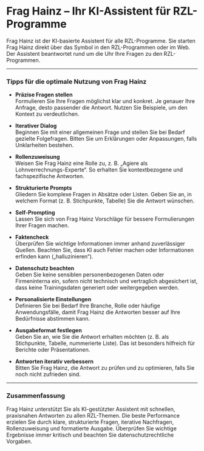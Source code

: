 # Frag Hainz – Ihr KI-Assistent für RZL-Programme

Frag Hainz ist der KI-basierte Assistent für alle RZL-Programme. Sie starten Frag Hainz direkt über das Symbol in den RZL-Programmen oder im Web. Der Assistent beantwortet rund um die Uhr Ihre Fragen zu den RZL-Programmen.

---

### Tipps für die optimale Nutzung von Frag Hainz

- **Präzise Fragen stellen**  
    Formulieren Sie Ihre Fragen möglichst klar und konkret. Je genauer Ihre Anfrage, desto passender die Antwort. Nutzen Sie Beispiele, um den Kontext zu verdeutlichen.

- **Iterativer Dialog**  
    Beginnen Sie mit einer allgemeinen Frage und stellen Sie bei Bedarf gezielte Folgefragen. Bitten Sie um Erklärungen oder Anpassungen, falls Unklarheiten bestehen.

- **Rollenzuweisung**  
    Weisen Sie Frag Hainz eine Rolle zu, z. B. „Agiere als Lohnverrechnungs-Experte“. So erhalten Sie kontextbezogene und fachspezifische Antworten.

- **Strukturierte Prompts**  
    Gliedern Sie komplexe Fragen in Absätze oder Listen. Geben Sie an, in welchem Format (z. B. Stichpunkte, Tabelle) Sie die Antwort wünschen.

- **Self-Prompting**  
    Lassen Sie sich von Frag Hainz Vorschläge für bessere Formulierungen Ihrer Fragen machen.

- **Faktencheck**  
    Überprüfen Sie wichtige Informationen immer anhand zuverlässiger Quellen. Beachten Sie, dass KI auch Fehler machen oder Informationen erfinden kann („halluzinieren“).

- **Datenschutz beachten**  
    Geben Sie keine sensiblen personenbezogenen Daten oder Firmeninterna ein, sofern nicht technisch und vertraglich abgesichert ist, dass keine Trainingsdaten generiert oder weitergegeben werden.

- **Personalisierte Einstellungen**  
    Definieren Sie bei Bedarf Ihre Branche, Rolle oder häufige Anwendungsfälle, damit Frag Hainz die Antworten besser auf Ihre Bedürfnisse abstimmen kann.

- **Ausgabeformat festlegen**  
    Geben Sie an, wie Sie die Antwort erhalten möchten (z. B. als Stichpunkte, Tabelle, nummerierte Liste). Das ist besonders hilfreich für Berichte oder Präsentationen.

- **Antworten iterativ verbessern**  
    Bitten Sie Frag Hainz, die Antwort zu prüfen und zu optimieren, falls Sie noch nicht zufrieden sind.

---

### Zusammenfassung

Frag Hainz unterstützt Sie als KI-gestützter Assistent mit schnellen, praxisnahen Antworten zu allen RZL-Themen. Die beste Performance erzielen Sie durch klare, strukturierte Fragen, iterative Nachfragen, Rollenzuweisung und formatierte Ausgabe. Überprüfen Sie wichtige Ergebnisse immer kritisch und beachten Sie datenschutzrechtliche Vorgaben.